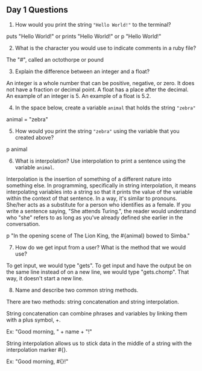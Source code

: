 ## Day 1 Questions

1. How would you print the string `"Hello World!"` to the terminal?

puts "Hello World!" or prints "Hello World!" or p "Hello World!"

2. What is the character you would use to indicate comments in a ruby file?

The "#", called an octothorpe or pound

3. Explain the difference between an integer and a float?

An integer is a whole number that can be positive, negative, or zero. It does not have a fraction or decimal point. A float has a place after the decimal. An example of an integer is 5. An example of a float is 5.2.

4. In the space below, create a variable `animal` that holds the string `"zebra"`

animal = "zebra"

5. How would you print the string `"zebra"` using the variable that you created above?

p animal

6. What is interpolation? Use interpolation to print a sentence using the variable `animal`.

Interpolation is the insertion of something of a different nature into something else. In programming, specifically in string interpolation, it means interpolating variables into a string so that it prints the value of the variable within the context of that sentence. In a way, it's similar to pronouns. She/her acts as a substitute for a person who identifies as a female. If you write a sentence saying, "She attends Turing.", the reader would understand who "she" refers to as long as you've already defined she earlier in the conversation.

p "In the opening scene of The Lion King, the #{animal} bowed to Simba."

7. How do we get input from a user? What is the method that we would use?

To get input, we would type "gets". To get input and have the output be on the same line instead of on a new line, we would type "gets.chomp". That way, it doesn't start a new line.

8. Name and describe two common string methods.

There are two methods: string concatenation and string interpolation.

String concatenation can combine phrases and variables by linking them with a plus symbol, +.

Ex: "Good morning, " + name + "!"

String interpolation allows us to stick data in the middle of a string with the interpolation marker #{}.

Ex: "Good morning, #{}!"
